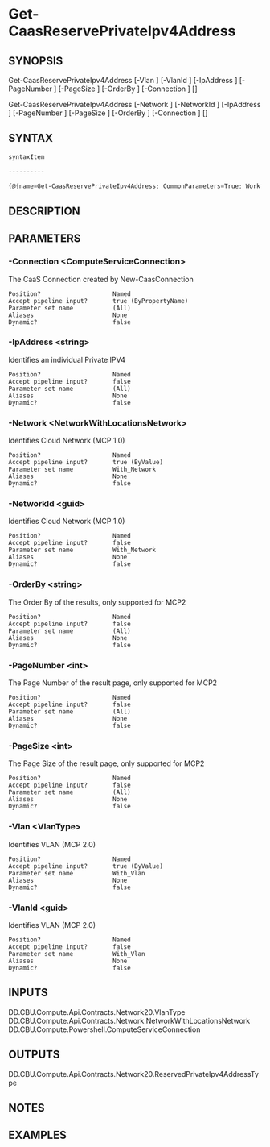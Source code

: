 ﻿Get-CaasReservePrivateIpv4Address
===================

## SYNOPSIS

Get-CaasReservePrivateIpv4Address [-Vlan <VlanType>] [-VlanId <guid>] [-IpAddress <string>] [-PageNumber <int>] [-PageSize <int>] [-OrderBy <string>] [-Connection <ComputeServiceConnection>] [<CommonParameters>]

Get-CaasReservePrivateIpv4Address [-Network <NetworkWithLocationsNetwork>] [-NetworkId <guid>] [-IpAddress <string>] [-PageNumber <int>] [-PageSize <int>] [-OrderBy <string>] [-Connection <ComputeServiceConnection>] [<CommonParameters>]


## SYNTAX
```powershell
syntaxItem                                                                                                                                                                                                                                                

----------                                                                                                                                                                                                                                                

{@{name=Get-CaasReservePrivateIpv4Address; CommonParameters=True; WorkflowCommonParameters=False; parameter=System.Object[]}, @{name=Get-CaasReservePrivateIpv4Address; CommonParameters=True; WorkflowCommonParameters=False; parameter=System.Object[]}}
```

## DESCRIPTION


## PARAMETERS
### -Connection &lt;ComputeServiceConnection&gt;
The CaaS Connection created by New-CaasConnection
```
Position?                    Named
Accept pipeline input?       true (ByPropertyName)
Parameter set name           (All)
Aliases                      None
Dynamic?                     false
```
 
### -IpAddress &lt;string&gt;
Identifies an individual Private IPV4
```
Position?                    Named
Accept pipeline input?       false
Parameter set name           (All)
Aliases                      None
Dynamic?                     false
```
 
### -Network &lt;NetworkWithLocationsNetwork&gt;
Identifies Cloud Network (MCP 1.0)
```
Position?                    Named
Accept pipeline input?       true (ByValue)
Parameter set name           With_Network
Aliases                      None
Dynamic?                     false
```
 
### -NetworkId &lt;guid&gt;
Identifies Cloud Network (MCP 1.0)
```
Position?                    Named
Accept pipeline input?       false
Parameter set name           With_Network
Aliases                      None
Dynamic?                     false
```
 
### -OrderBy &lt;string&gt;
The Order By of the results, only supported for MCP2
```
Position?                    Named
Accept pipeline input?       false
Parameter set name           (All)
Aliases                      None
Dynamic?                     false
```
 
### -PageNumber &lt;int&gt;
The Page Number of the result page, only supported for MCP2
```
Position?                    Named
Accept pipeline input?       false
Parameter set name           (All)
Aliases                      None
Dynamic?                     false
```
 
### -PageSize &lt;int&gt;
The Page Size of the result page, only supported for MCP2
```
Position?                    Named
Accept pipeline input?       false
Parameter set name           (All)
Aliases                      None
Dynamic?                     false
```
 
### -Vlan &lt;VlanType&gt;
Identifies VLAN (MCP 2.0)
```
Position?                    Named
Accept pipeline input?       true (ByValue)
Parameter set name           With_Vlan
Aliases                      None
Dynamic?                     false
```
 
### -VlanId &lt;guid&gt;
Identifies VLAN (MCP 2.0)
```
Position?                    Named
Accept pipeline input?       false
Parameter set name           With_Vlan
Aliases                      None
Dynamic?                     false
```

## INPUTS
DD.CBU.Compute.Api.Contracts.Network20.VlanType
DD.CBU.Compute.Api.Contracts.Network.NetworkWithLocationsNetwork
DD.CBU.Compute.Powershell.ComputeServiceConnection


## OUTPUTS
DD.CBU.Compute.Api.Contracts.Network20.ReservedPrivateIpv4AddressType


## NOTES


## EXAMPLES
